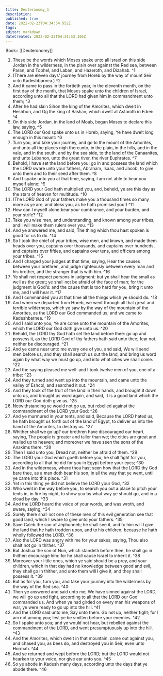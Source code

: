 ```yaml
---
title: Deuteronomy_1
description: 
published: true
date: 2022-02-23T04:34:54.952Z
tags: 
editor: markdown
dateCreated: 2022-02-23T04:34:53.106Z
---
```


 Book:: [[Deuteronomy]]
 1. These be the words which Moses spake unto all Israel on this side Jordan in the wilderness, in the plain over against the Red sea, between Paran, and Tophel, and Laban, and Hazeroth, and Dizahab. ^1
 2. (There are eleven days' journey from Horeb by the way of mount Seir unto Kadeshbarnea.) ^2
 3. And it came to pass in the fortieth year, in the eleventh month, on the first day of the month, that Moses spake unto the children of Israel, according unto all that the LORD had given him in commandment unto them; ^3
 4. After he had slain Sihon the king of the Amorites, which dwelt in Heshbon, and Og the king of Bashan, which dwelt at Astaroth in Edrei: ^4
 5. On this side Jordan, in the land of Moab, began Moses to declare this law, saying, ^5
 6. The LORD our God spake unto us in Horeb, saying, Ye have dwelt long enough in this mount: ^6
 7. Turn you, and take your journey, and go to the mount of the Amorites, and unto all the places nigh thereunto, in the plain, in the hills, and in the vale, and in the south, and by the sea side, to the land of the Canaanites, and unto Lebanon, unto the great river, the river Euphrates. ^7
 8. Behold, I have set the land before you: go in and possess the land which the LORD sware unto your fathers, Abraham, Isaac, and Jacob, to give unto them and to their seed after them. ^8
 9. And I spake unto you at that time, saying, I am not able to bear you myself alone: ^9
 10. The LORD your God hath multiplied you, and, behold, ye are this day as the stars of heaven for multitude. ^10
 11. (The LORD God of your fathers make you a thousand times so many more as ye are, and bless you, as he hath promised you!) ^11
 12. How can I myself alone bear your cumbrance, and your burden, and your strife? ^12
 13. Take you wise men, and understanding, and known among your tribes, and I will make them rulers over you. ^13
 14. And ye answered me, and said, The thing which thou hast spoken is good for us to do. ^14
 15. So I took the chief of your tribes, wise men, and known, and made them heads over you, captains over thousands, and captains over hundreds, and captains over fifties, and captains over tens, and officers among your tribes. ^15
 16. And I charged your judges at that time, saying, Hear the causes between your brethren, and judge righteously between every man and his brother, and the stranger that is with him. ^16
 17. Ye shall not respect persons in judgment; but ye shall hear the small as well as the great; ye shall not be afraid of the face of man; for the judgment is God's: and the cause that is too hard for you, bring it unto me, and I will hear it. ^17
 18. And I commanded you at that time all the things which ye should do. ^18
 19. And when we departed from Horeb, we went through all that great and terrible wilderness, which ye saw by the way of the mountain of the Amorites, as the LORD our God commanded us; and we came to Kadeshbarnea. ^19
 20. And I said unto you, Ye are come unto the mountain of the Amorites, which the LORD our God doth give unto us. ^20
 21. Behold, the LORD thy God hath set the land before thee: go up and possess it, as the LORD God of thy fathers hath said unto thee; fear not, neither be discouraged. ^21
 22. And ye came near unto me every one of you, and said, We will send men before us, and they shall search us out the land, and bring us word again by what way we must go up, and into what cities we shall come. ^22
 23. And the saying pleased me well: and I took twelve men of you, one of a tribe: ^23
 24. And they turned and went up into the mountain, and came unto the valley of Eshcol, and searched it out. ^24
 25. And they took of the fruit of the land in their hands, and brought it down unto us, and brought us word again, and said, It is a good land which the LORD our God doth give us. ^25
 26. Notwithstanding ye would not go up, but rebelled against the commandment of the LORD your God: ^26
 27. And ye murmured in your tents, and said, Because the LORD hated us, he hath brought us forth out of the land of Egypt, to deliver us into the hand of the Amorites, to destroy us. ^27
 28. Whither shall we go up? our brethren have discouraged our heart, saying, The people is greater and taller than we; the cities are great and walled up to heaven; and moreover we have seen the sons of the Anakims there. ^28
 29. Then I said unto you, Dread not, neither be afraid of them. ^29
 30. The LORD your God which goeth before you, he shall fight for you, according to all that he did for you in Egypt before your eyes; ^30
 31. And in the wilderness, where thou hast seen how that the LORD thy God bare thee, as a man doth bear his son, in all the way that ye went, until ye came into this place. ^31
 32. Yet in this thing ye did not believe the LORD your God, ^32
 33. Who went in the way before you, to search you out a place to pitch your tents in, in fire by night, to show you by what way ye should go, and in a cloud by day. ^33
 34. And the LORD heard the voice of your words, and was wroth, and sware, saying, ^34
 35. Surely there shall not one of these men of this evil generation see that good land, which I sware to give unto your fathers. ^35
 36. Save Caleb the son of Jephunneh; he shall see it, and to him will I give the land that he hath trodden upon, and to his children, because he hath wholly followed the LORD. ^36
 37. Also the LORD was angry with me for your sakes, saying, Thou also shalt not go in thither. ^37
 38. But Joshua the son of Nun, which standeth before thee, he shall go in thither: encourage him: for he shall cause Israel to inherit it. ^38
 39. Moreover your little ones, which ye said should be a prey, and your children, which in that day had no knowledge between good and evil, they shall go in thither, and unto them will I give it, and they shall possess it. ^39
 40. But as for you, turn you, and take your journey into the wilderness by the way of the Red sea. ^40
 41. Then ye answered and said unto me, We have sinned against the LORD, we will go up and fight, according to all that the LORD our God commanded us. And when ye had girded on every man his weapons of war, ye were ready to go up into the hill. ^41
 42. And the LORD said unto me, Say unto them. Go not up, neither fight; for I am not among you; lest ye be smitten before your enemies. ^42
 43. So I spake unto you; and ye would not hear, but rebelled against the commandment of the LORD, and went presumptuously up into the hill. ^43
 44. And the Amorites, which dwelt in that mountain, came out against you, and chased you, as bees do, and destroyed you in Seir, even unto Hormah. ^44
 45. And ye returned and wept before the LORD; but the LORD would not hearken to your voice, nor give ear unto you. ^45
 46. So ye abode in Kadesh many days, according unto the days that ye abode there. ^46
